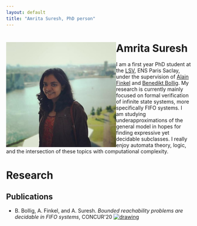 ```yaml
---
layout: default
title: "Amrita Suresh, PhD person"
---
```


# <img src="pictures/picture3.png" style="float: left;" alt="drawing" width="300"/> Amrita Suresh
I am a first year PhD student at the [LSV](https://www.lsv.fr), ENS Paris Saclay, under the supervision of [Alain Finkel](http://www.lsv.fr/~finkel) and [Benedikt Bollig](http://www.lsv.fr/~bollig).
My research is currently mainly focused on formal verification of infinite state systems, more specifically FIFO systems. I am studying underapproximations of the general model in hopes for finding expressive yet decidable subclasses. I really enjoy automata theory, logic, and the intersection of these topics with computational complexity.


<p id="Research"> </p>  

# Research
## Publications
   +  B. Bollig, A. Finkel, and A. Suresh. *Bounded reachability problems are decidable in FIFO systems*, CONCUR'20
   <a href="https://hal.inria.fr/INRIA/hal-02479879"><img src="pictures/pdf.png" alt="drawing" width="20"/></a>

<br/>
<br/>
<br/>

<!--
# Stuff
  [xsasd asd asd](Teaching)
  <a href="#opening">Take me to the opening paragraph.</a>
-->


<!-- ![](myphoto.jpg)  -->